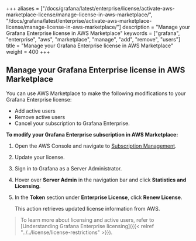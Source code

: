 +++
aliases = ["/docs/grafana/latest/enterprise/license/activate-aws-marketplace-license/manage-license-in-aws-marketplace/", "/docs/grafana/latest/enterprise/activate-aws-marketplace-license/manage-license-in-aws-marketplace/"]
description = "Manage your Grafana Enterprise license in AWS Marketplace"
keywords = ["grafana", "enterprise", "aws", "marketplace", "manage", "add", "remove", "users"]
title = "Manage your Grafana Enterprise license in AWS Marketplace"
weight = 400
+++

## Manage your Grafana Enterprise license in AWS Marketplace

You can use AWS Marketplace to make the following modifications to your Grafana Enterprise license:

- Add active users
- Remove active users
- Cancel your subscription to Grafana Enterprise.

**To modify your Grafana Enterprise subscription in AWS Marketplace:**

1. Open the AWS Console and navigate to [Subscription Management](https://console.aws.amazon.com/marketplace/home/subscriptions#/subscriptions).

1. Update your license.

1. Sign in to Grafana as a Server Administrator.

1. Hover over **Server Admin** in the navigation bar and click **Statistics and Licensing**.

1. In the **Token** section under **Enterprise License**, click **Renew License**.

   This action retrieves updated license information from AWS.

> To learn more about licensing and active users, refer to [Understanding Grafana Enterprise licensing]({{< relref "../../license/license-restrictions" >}}).
